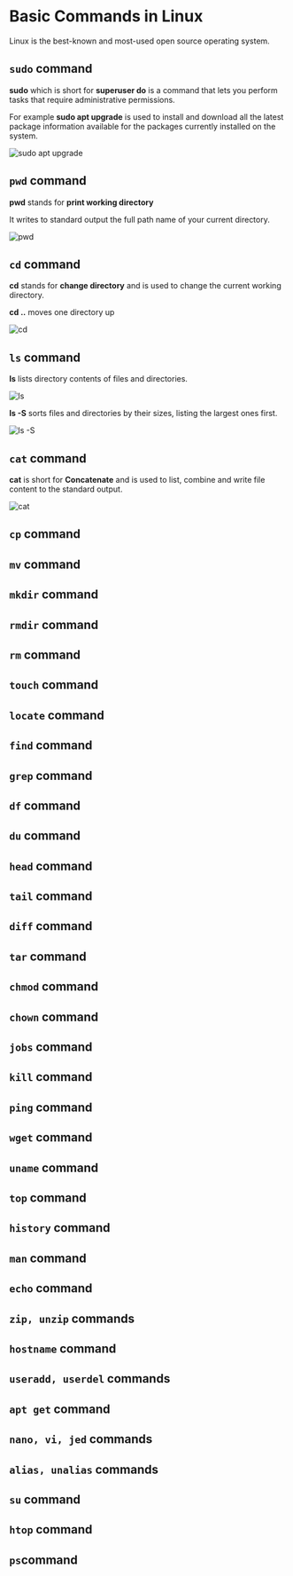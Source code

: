 # Basic Commands in Linux

Linux is the best-known and most-used open source operating system.

## `sudo` command

**sudo** which is short for **superuser do** is a command that lets you perform tasks that require administrative permissions.

For example **sudo apt upgrade** is used to install and download all the latest package information available for the packages currently installed on the system.

![sudo apt upgrade](<Images/sudo apt upgrade.png>)

## `pwd` command

**pwd** stands for **print working directory**

It writes to standard output the full path name of your current directory.

![pwd](Images/pwd.png)


## `cd` command

**cd** stands for **change directory** and is used to change the current working directory.

**cd ..** moves one directory up

![cd](Images/cd.png)

## `ls` command

**ls** lists directory contents of files and directories. 

![ls](Images/ls.png)

**ls -S** sorts files and directories by their sizes, listing the largest ones first.

![ls -S](<Images/ls -S.png>)


## `cat` command

**cat** is short for **Concatenate** and is used to list, combine and write file content to the standard output.

![cat](Images/cat.png)


## `cp` command


## `mv` command


## `mkdir` command


## `rmdir` command


## `rm` command


## `touch` command


## `locate` command


## `find` command


## `grep` command


## `df` command


## `du` command


## `head` command


## `tail` command


## `diff` command


## `tar` command


## `chmod` command


## `chown` command


## `jobs` command


## `kill` command


## `ping` command


## `wget` command


## `uname` command


## `top` command


## `history` command


## `man` command


## `echo` command


## `zip, unzip` commands


## `hostname` command


## `useradd, userdel` commands


## `apt get` command


## `nano, vi, jed` commands


## `alias, unalias` commands


## `su` command


## `htop` command


## `ps`command

